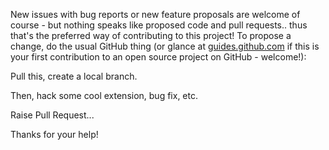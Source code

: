 New issues with bug reports or new feature proposals are welcome of course - but nothing speaks like proposed code and pull requests.. thus that's the preferred way of contributing to this project!  To propose a change, do the usual GitHub thing (or glance at [guides.github.com](https://guides.github.com) if this is your first contribution to an open source project on GitHub - welcome!):

Pull this, create a local branch.

Then, hack some cool extension, bug fix, etc.

Raise Pull Request...

Thanks for your help!
